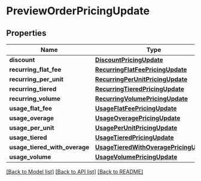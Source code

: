 # PreviewOrderPricingUpdate

## Properties
Name | Type | Description | Notes
------------ | ------------- | ------------- | -------------
**discount** | [**DiscountPricingUpdate**](DiscountPricingUpdate.md) |  | [optional] 
**recurring_flat_fee** | [**RecurringFlatFeePricingUpdate**](RecurringFlatFeePricingUpdate.md) |  | [optional] 
**recurring_per_unit** | [**RecurringPerUnitPricingUpdate**](RecurringPerUnitPricingUpdate.md) |  | [optional] 
**recurring_tiered** | [**RecurringTieredPricingUpdate**](RecurringTieredPricingUpdate.md) |  | [optional] 
**recurring_volume** | [**RecurringVolumePricingUpdate**](RecurringVolumePricingUpdate.md) |  | [optional] 
**usage_flat_fee** | [**UsageFlatFeePricingUpdate**](UsageFlatFeePricingUpdate.md) |  | [optional] 
**usage_overage** | [**UsageOveragePricingUpdate**](UsageOveragePricingUpdate.md) |  | [optional] 
**usage_per_unit** | [**UsagePerUnitPricingUpdate**](UsagePerUnitPricingUpdate.md) |  | [optional] 
**usage_tiered** | [**UsageTieredPricingUpdate**](UsageTieredPricingUpdate.md) |  | [optional] 
**usage_tiered_with_overage** | [**UsageTieredWithOveragePricingUpdate**](UsageTieredWithOveragePricingUpdate.md) |  | [optional] 
**usage_volume** | [**UsageVolumePricingUpdate**](UsageVolumePricingUpdate.md) |  | [optional] 

[[Back to Model list]](../README.md#documentation-for-models) [[Back to API list]](../README.md#documentation-for-api-endpoints) [[Back to README]](../README.md)

